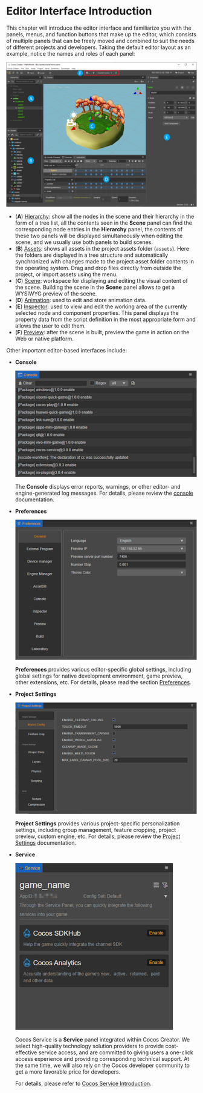 # Editor Interface Introduction

This chapter will introduce the editor interface and familiarize you with the panels, menus, and function buttons that make up the editor, which consists of multiple panels that can be freely moved and combined to suit the needs of different projects and developers. Taking the default editor layout as an example, notice the names and roles of each panel:

![main](index/editor.png)

- (**A**) [Hierarchy](./hierarchy/index.md): show all the nodes in the scene and their hierarchy in the form of a tree list, all the contents seen in the **Scene** panel can find the corresponding node entries in the **Hierarchy** panel, the contents of these two panels will be displayed simultaneously when editing the scene, and we usually use both panels to build scenes.
- (**B**) [Assets](./assets/index.md): shows all assets in the project assets folder (`assets`). Here the folders are displayed in a tree structure and automatically synchronized with changes made to the project asset folder contents in the operating system. Drag and drop files directly from outside the project, or import assets using the menu.
- (**C**) [Scene](./scene/index.md): workspace for displaying and editing the visual content of the scene. Building the scene in the **Scene** panel allows to get a WYSIWYG preview of the scene.
- (**D**) [Animation](./animation/index.md): used to edit and store animation data.
- (**E**) [Inspector](./inspector/index.md): used to view and edit the working area of the currently selected node and component properties. This panel displays the property data from the script definition in the most appropriate form and allows the user to edit them.
- (**F**) [Preview](./preview/index.md): after the scene is built, preview the game in action on the Web or native platform.

Other important editor-based interfaces include:

- **Console**

    ![console](index/console.png)

    The **Console** displays error reports, warnings, or other editor- and engine-generated log messages. For details, please review the [console](console/index.md) documentation.

- **Preferences**

    ![Preferences](index/preferences.png)

    **Preferences** provides various editor-specific global settings, including global settings for native development environment, game preview, other extensions, etc. For details, please read the section [Preferences](preferences/index.md).

- **Project Settings**

    ![Settings](index/settings.png)

    **Project Settings** provides various project-specific personalization settings, including group management, feature cropping, project preview, custom engine, etc. For details, please review the [Project Settings](project/index.md) documentation.

- **Service**

    ![service](index/service.png)

    Cocos Service is a **Service** panel integrated within Cocos Creator. We select high-quality technology solution providers to provide cost-effective service access, and are committed to giving users a one-click access experience and providing corresponding technical support. At the same time, we will also rely on the Cocos developer community to get a more favorable price for developers.

    For details, please refer to [Cocos Service Introduction](https://service.cocos.com/document/en/).
